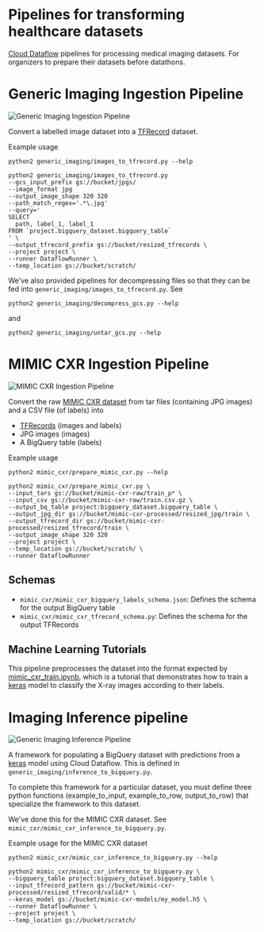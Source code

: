 # Pipelines for transforming healthcare datasets

[Cloud Dataflow](https://cloud.google.com/dataflow/) pipelines for processing
medical imaging datasets. For organizers to prepare their datasets before
datathons.

# Generic Imaging Ingestion Pipeline

![Generic Imaging Ingestion Pipeline](doc_images/generic_imaging_ingestion_pipeline.png)

Convert a labelled image dataset into a
[TFRecord](https://www.tensorflow.org/api_docs/python/tf/data/TFRecordDataset)
dataset.

Example usage

```
python2 generic_imaging/images_to_tfrecord.py --help
```

```
python2 generic_imaging/images_to_tfrecord.py
--gcs_input_prefix gs://bucket/jpgs/
--image_format jpg
--output_image_shape 320 320
--path_match_regex='.*\.jpg'
--query='
SELECT
  path, label_1, label_1
FROM `project.bigquery_dataset.bigquery_table`
' \
--output_tfrecord_prefix gs://bucket/resized_tfrecords \
--project project \
--runner DataflowRunner \
--temp_location gs://bucket/scratch/
```

We've also provided pipelines for decompressing files so that they can be fed
into `generic_imaging/images_to_tfrecord.py`. See

```
python2 generic_imaging/decompress_gcs.py --help
```

and

```
python2 generic_imaging/untar_gcs.py --help
```

# MIMIC CXR Ingestion Pipeline

![MIMIC CXR Ingestion Pipeline](doc_images/mimic_cxr_ingestion_pipeline.png)

Convert the raw
[MIMIC CXR dataset](https://physionet.org/physiobank/database/mimiccxr/) from
tar files (containing JPG images) and a CSV file (of labels) into

*   [TFRecords](https://www.tensorflow.org/api_docs/python/tf/data/TFRecordDataset)
    (images and labels)
*   JPG images (images)
*   A BigQuery table (labels)

Example usage

```
python2 mimic_cxr/prepare_mimic_cxr.py --help
```

```
python2 mimic_cxr/prepare_mimic_cxr.py \
--input_tars gs://bucket/mimic-cxr-raw/train_p* \
--input_csv gs://bucket/mimic-cxr-raw/train.csv.gz \
--output_bq_table project:bigquery_dataset.bigquery_table \
--output_jpg_dir gs://bucket/mimic-cxr-processed/resized_jpg/train \
--output_tfrecord_dir gs://bucket/mimic-cxr-processed/resized_tfrecord/train \
--output_image_shape 320 320
--project project \
--temp_location gs://bucket/scratch/ \
--runner DataflowRunner
```

## Schemas

*   `mimic_cxr/mimic_cxr_bigquery_labels_schema.json`: Defines the schema for
    the output BigQuery table
*   `mimic_cxr/mimic_cxr_tfrecord_schema.py`: Defines the schema for the output
    TFRecords

## Machine Learning Tutorials

This pipeline preprocesses the dataset into the format expected by
[mimic_cxr_train.ipynb](../mimic_cxr/mimic_cxr_train.ipynb), which is a tutorial
that demonstrates how to train a [keras](https://keras.io/) model to classify
the X-ray images according to their labels.

# Imaging Inference pipeline

![Generic Imaging Inference Pipeline](doc_images/generic_imaging_inference_pipeline.png)

A framework for populating a BigQuery dataset with predictions from a
[keras](https://keras.io/) model using Cloud Dataflow. This is defined in
`generic_imaging/inference_to_bigquery.py`.

To complete this framework for a particular dataset, you must define three
python functions (example_to_input, example_to_row, output_to_row) that
specialize the framework to this dataset.

We've done this for the MIMIC CXR dataset. See
`mimic_cxr/mimic_cxr_inference_to_bigquery.py`.

Example usage for the MIMIC CXR dataset

```
python2 mimic_cxr/mimic_cxr_inference_to_bigquery.py --help
```

```
python2 mimic_cxr/mimic_cxr_inference_to_bigquery.py \
--bigquery_table project:bigquery_dataset.bigquery_table \
--input_tfrecord_pattern gs://bucket/mimic-cxr-processed/resized_tfrecord/valid/* \
--keras_model gs://bucket/mimic-cxr-models/my_model.h5 \
--runner DataflowRunner \
--project project \
--temp_location gs://bucket/scratch/
```
